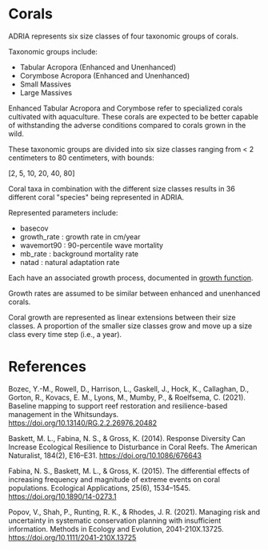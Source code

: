 # Corals

ADRIA represents six size classes of four taxonomic groups of corals.

Taxonomic groups include:

- Tabular Acropora (Enhanced and Unenhanced)
- Corymbose Acropora (Enhanced and Unenhanced)
- Small Massives
- Large Massives

Enhanced Tabular Acropora and Corymbose refer to specialized corals cultivated with aquaculture. These corals are expected to be better capable of withstanding the adverse conditions compared to corals grown in the wild.

These taxonomic groups are divided into six size classes ranging from < 2 centimeters to 80 centimeters, with bounds:

[2, 5, 10, 20, 40, 80]

Coral taxa in combination with the different size classes results in 36 different coral "species" being represented in ADRIA.

Represented parameters include:

- basecov
- growth_rate : growth rate in cm/year
- wavemort90 : 90-percentile wave mortality
- mb_rate : background mortality rate
- natad : natural adaptation rate

Each have an associated growth process, documented in [growth function]().

Growth rates are assumed to be similar between enhanced and unenhanced corals.

Coral growth are represented as linear extensions between their size classes.
A proportion of the smaller size classes grow and move up a size class every time step (i.e., a year).


# References

Bozec, Y.-M., Rowell, D., Harrison, L., Gaskell, J., Hock, K., Callaghan, D., Gorton, R., Kovacs, E. M., Lyons, M., Mumby, P., & Roelfsema, C. (2021). Baseline mapping to support reef restoration and resilience-based management in the Whitsundays. https://doi.org/10.13140/RG.2.2.26976.20482

Baskett, M. L., Fabina, N. S., & Gross, K. (2014). Response Diversity Can Increase Ecological Resilience to Disturbance in Coral Reefs. The American Naturalist, 184(2), E16–E31. https://doi.org/10.1086/676643

Fabina, N. S., Baskett, M. L., & Gross, K. (2015). The differential effects of increasing frequency and magnitude of extreme events on coral populations. Ecological Applications, 25(6), 1534–1545. https://doi.org/10.1890/14-0273.1

Popov, V., Shah, P., Runting, R. K., & Rhodes, J. R. (2021). Managing risk and uncertainty in systematic conservation planning with insufficient information. Methods in Ecology and Evolution, 2041-210X.13725. https://doi.org/10.1111/2041-210X.13725
